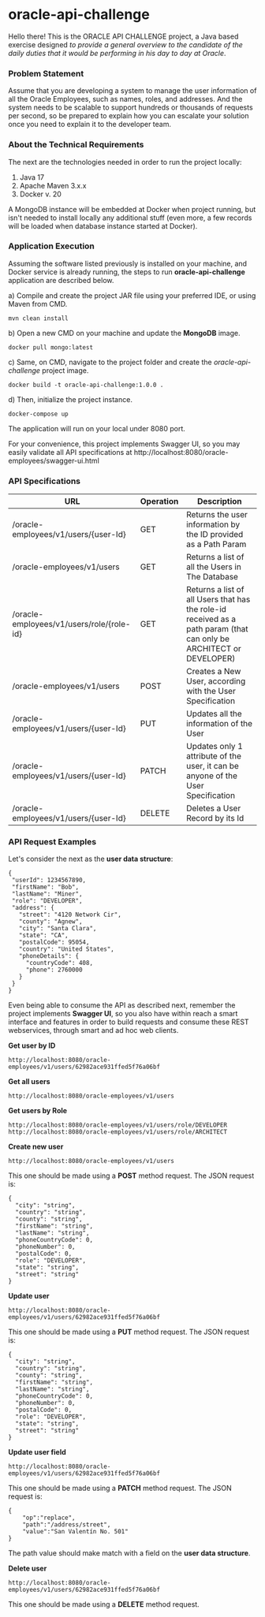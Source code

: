 # oracle-api-challenge
Hello there! This is the ORACLE API CHALLENGE project, a Java based exercise designed *to provide a general overview to the candidate of the daily duties
that it would be performing in his day to day at Oracle*.

### Problem Statement
Assume that you are developing a system to manage the user information of all the Oracle
Employees, such as names, roles, and addresses. And the system needs to be scalable to support
hundreds or thousands of requests per second, so be prepared to explain how you can escalate
your solution once you need to explain it to the developer team.

### About the Technical Requirements
The next are the technologies needed in order to run the project locally:

1. Java 17
2. Apache Maven 3.x.x
3. Docker v. 20

A MongoDB instance will be embedded at Docker when project running, but isn't needed to install locally any additional stuff (even more, a few records will be loaded when database instance started at Docker).

### Application Execution
Assuming the software listed previously is installed on your machine, and Docker service is already running, the steps to run **oracle-api-challenge** application are described below. 

a) Compile and create the project JAR file using your preferred IDE, or using Maven from CMD.

    mvn clean install

b) Open a new CMD on your machine and update the **MongoDB** image.

	docker pull mongo:latest

c) Same, on CMD, navigate to the project folder and create the *oracle-api-challenge* project image.

	docker build -t oracle-api-challenge:1.0.0 .

d) Then, initialize the project instance.

	docker-compose up

The application will run on your local under 8080 port.

For your convenience, this project implements Swagger UI, so you may easily validate all API specifications at http://localhost:8080/oracle-employees/swagger-ui.html

### API Specifications
| URL                                       | Operation | Description                                                                                                         |
|-------------------------------------------|-----------|---------------------------------------------------------------------------------------------------------------------|
| /oracle-employees/v1/users/{user-Id}      | GET       | Returns the user information by the ID provided as a Path Param                                                     |
| /oracle-employees/v1/users                | GET       | Returns a list of all the Users in The Database                                                                     |
| /oracle-employees/v1/users/role/{role-id} | GET       | Returns a list of all Users that has the role-id received as a path param (that can only be ARCHITECT or DEVELOPER) |
| /oracle-employees/v1/users                | POST      | Creates a New User, according with the User Specification                                                           |
| /oracle-employees/v1/users/{user-Id}      | PUT       | Updates all the information of the User                                                                             |
| /oracle-employees/v1/users/{user-Id}      | PATCH     | Updates only 1 attribute of the user, it can be anyone of the User Specification                                    |
| /oracle-employees/v1/users/{user-Id}      | DELETE    | Deletes a User Record by its Id                                                                                     |

### API Request Examples

Let's consider the next as the **user data structure**:
```
{
 "userId": 1234567890,
 "firstName": "Bob",
 "lastName": "Miner",
 "role": "DEVELOPER",
 "address": {
   "street": "4120 Network Cir",
   "county": "Agnew",
   "city": "Santa Clara",
   "state": "CA",
   "postalCode": 95054,
   "country": "United States",
   "phoneDetails": {
     "countryCode": 408,
     "phone": 2760000
   }
 }
}
```
Even being able to consume the API as described next, remember the project implements **Swagger UI**, so you also have within reach a smart interface and features in order to build requests and consume these REST webservices, through smart and ad hoc web clients.

**Get user by ID** 

    http://localhost:8080/oracle-employees/v1/users/62982ace931ffed5f76a06bf

**Get all users**

    http://localhost:8080/oracle-employees/v1/users

**Get users by Role**

    http://localhost:8080/oracle-employees/v1/users/role/DEVELOPER
    http://localhost:8080/oracle-employees/v1/users/role/ARCHITECT

**Create new user**

    http://localhost:8080/oracle-employees/v1/users

This one should be made using a **POST** method request. The JSON request is:
```
{
  "city": "string",
  "country": "string",
  "county": "string",
  "firstName": "string",
  "lastName": "string",
  "phoneCountryCode": 0,
  "phoneNumber": 0,
  "postalCode": 0,
  "role": "DEVELOPER",
  "state": "string",
  "street": "string"
}
```

**Update user**


    http://localhost:8080/oracle-employees/v1/users/62982ace931ffed5f76a06bf

This one should be made using a **PUT** method request. The JSON request is:
```
{
  "city": "string",
  "country": "string",
  "county": "string",
  "firstName": "string",
  "lastName": "string",
  "phoneCountryCode": 0,
  "phoneNumber": 0,
  "postalCode": 0,
  "role": "DEVELOPER",
  "state": "string",
  "street": "string"
}
```

**Update user field**

    http://localhost:8080/oracle-employees/v1/users/62982ace931ffed5f76a06bf

This one should be made using a **PATCH** method request. The JSON request is:
```
{
    "op":"replace",
    "path":"/address/street",
    "value":"San Valentín No. 501"
}
```
The path value should make match with a field on the **user data structure**.

**Delete user**

    http://localhost:8080/oracle-employees/v1/users/62982ace931ffed5f76a06bf

This one should be made using a **DELETE** method request.